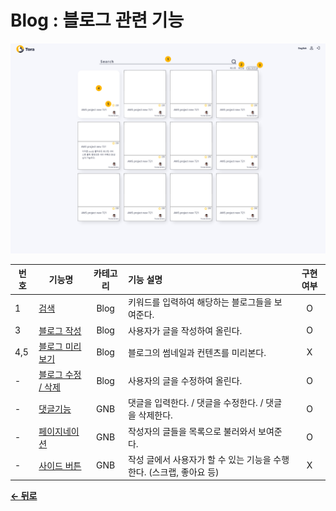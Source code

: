 # Blog : 블로그 관련 기능
![blog](/docs/image/Blog.png)

|  번호 | 기능명 | 카테고리 | 기능 설명 | 구현여부 |
| ----- | ----- | :------: | :-------- | :----: |
| 1 | [검색](/docs/Blog/Search.md) | Blog | 키워드를 입력하여 해당하는 블로그들을 보여준다. | O |
| 3 | [블로그 작성](docs/BLog/Write.md) | Blog | 사용자가 글을 작성하여 올린다. | O |
| 4,5 | [블로그 미리보기](docs/BLog/Preview.md) | Blog | 블로그의 썸네일과 컨텐츠를 미리본다. | X |
| - | [블로그 수정 / 삭제](docs/Blog/Edit.md) | Blog | 사용자의 글을 수정하여 올린다. | O |
| - | [댓글기능](/docs/GNB/Reply.md) | GNB | 댓글을 입력한다. / 댓글을 수정한다. / 댓글을 삭제한다. | O |
| - | [페이지네이션](/docs/GNB/Pagination.md) | GNB | 작성자의 글들을 목록으로 불러와서 보여준다. | O |
| - | [사이드 버튼](/docs/GNB/SideBtn.md) | GNB | 작성 글에서 사용자가 할 수 있는 기능을 수행한다. (스크랩, 좋아요 등) | X |


[**← 뒤로**](/readme.md)
